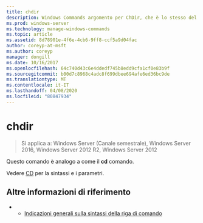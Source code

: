 ```yaml
---
title: chdir
description: Windows Commands argomento per ChDir, che è lo stesso del comando CD.
ms.prod: windows-server
ms.technology: manage-windows-commands
ms.topic: article
ms.assetid: 8d78901e-4f6e-4cb6-9ff8-ccf5a9d04fac
author: coreyp-at-msft
ms.author: coreyp
manager: dongill
ms.date: 10/16/2017
ms.openlocfilehash: 64c740d43c6e4ddedf745b8edd9cfa1cf0e83b9f
ms.sourcegitcommit: b00d7c8968c4adc8f699dbee694afe6ed36bc9de
ms.translationtype: MT
ms.contentlocale: it-IT
ms.lasthandoff: 04/08/2020
ms.locfileid: "80847934"
---
```

# <a name="chdir"></a>chdir

>Si applica a: Windows Server (Canale semestrale), Windows Server 2016, Windows Server 2012 R2, Windows Server 2012

Questo comando è analogo a come il **cd** comando.
  
Vedere [CD](cd.md) per la sintassi e i parametri.  

## <a name="additional-references"></a>Altre informazioni di riferimento

- - [Indicazioni generali sulla sintassi della riga di comando](command-line-syntax-key.md)  
  
